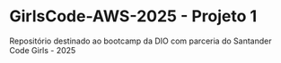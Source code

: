# GirlsCode-AWS-2025 - Projeto 1
Repositório destinado ao bootcamp da DIO com parceria do Santander Code Girls - 2025
